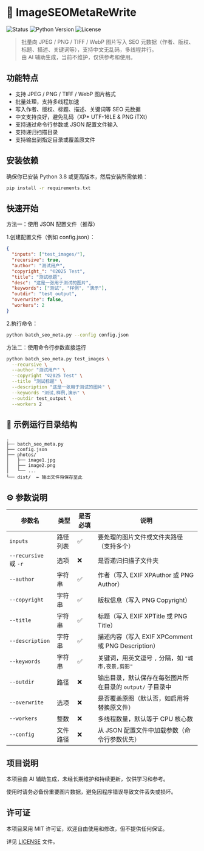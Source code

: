 # 📸 ImageSEOMetaReWrite

![Status](https://img.shields.io/badge/status-not%20maintained-lightgrey)
![Python Version](https://img.shields.io/badge/python-3.8%2B-green)
![License](https://img.shields.io/badge/license-MIT-blue)

> 批量向 JPEG / PNG / TIFF / WebP 图片写入 SEO 元数据（作者、版权、标题、描述、关键词等），支持中文无乱码，多线程并行。  
> 由 AI 辅助生成，当前不维护，仅供参考和使用。

## 功能特点

- 支持 JPEG / PNG / TIFF / WebP 图片格式
- 批量处理，支持多线程加速
- 写入作者、版权、标题、描述、关键词等 SEO 元数据
- 中文支持良好，避免乱码（XP* UTF-16LE & PNG iTXt）
- 支持通过命令行参数或 JSON 配置文件输入
- 支持递归扫描目录
- 支持输出到指定目录或覆盖原文件

## 安装依赖

确保你已安装 Python 3.8 或更高版本，然后安装所需依赖：

```bash
pip install -r requirements.txt
```

## 快速开始

方法一：使用 JSON 配置文件（推荐）

1.创建配置文件（例如 config.json）：

```json
{
  "inputs": ["test_images/"],
  "recursive": true,
  "author": "测试用户",
  "copyright_": "©2025 Test",
  "title": "测试标题",
  "desc": "这是一张用于测试的图片",
  "keywords": ["测试", "样例", "演示"],
  "outdir": "test_output",
  "overwrite": false,
  "workers": 2
}
```

2.执行命令：

```bash
python batch_seo_meta.py --config config.json
```

方法二：使用命令行参数直接运行

```bash
python batch_seo_meta.py test_images \
  --recursive \
  --author "测试用户" \
  --copyright "©2025 Test" \
  --title "测试标题" \
  --description "这是一张用于测试的图片" \
  --keywords "测试,样例,演示" \
  --outdir test_output \
  --workers 2
```

## 📁 示例运行目录结构

```arduino
.
├── batch_seo_meta.py
├── config.json
├── photos/
│   ├── image1.jpg
│   ├── image2.png
│   └── ...
└── dist/  ← 输出文件将保存至此
```

## ⚙️ 参数说明

| 参数名           | 类型     | 是否必填 | 说明 |
|------------------|----------|----------|------|
| `inputs`         | 路径列表 | ✅       | 要处理的图片文件或文件夹路径（支持多个） |
| `--recursive` 或 `-r` | 选项     | ❌       | 是否递归扫描子文件夹 |
| `--author`       | 字符串   | ✅       | 作者（写入 EXIF XPAuthor 或 PNG Author） |
| `--copyright`    | 字符串   | ✅       | 版权信息（写入 PNG Copyright） |
| `--title`        | 字符串   | ✅       | 标题（写入 EXIF XPTitle 或 PNG Title） |
| `--description`  | 字符串   | ✅       | 描述内容（写入 EXIF XPComment 或 PNG Description） |
| `--keywords`     | 字符串   | ✅       | 关键词，用英文逗号 `,` 分隔，如 `"城市,夜景,剪影"` |
| `--outdir`       | 路径     | ❌       | 输出目录，默认保存在每张图片所在目录的 `output/` 子目录中 |
| `--overwrite`    | 选项     | ❌       | 是否覆盖原图（默认否，如启用将替换原文件） |
| `--workers`      | 整数     | ❌       | 多线程数量，默认等于 CPU 核心数 |
| `--config`       | 文件路径 | ❌       | 从 JSON 配置文件中加载参数（命令行参数优先） |

## 项目说明

本项目由 AI 辅助生成，未经长期维护和持续更新，仅供学习和参考。

使用时请务必备份重要图片数据，避免因程序错误导致文件丢失或损坏。

## 许可证

本项目采用 MIT 许可证，欢迎自由使用和修改，但不提供任何保证。

详见 [LICENSE](./LICENSE) 文件。
